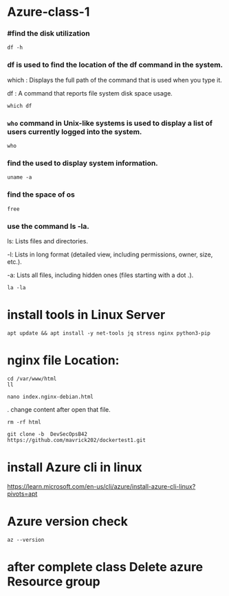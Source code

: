 # Azure-class-1

### #find the disk utilization
```
df -h 
```

###  df is used to find the location of the df command in the system.

which : Displays the full path of the command that is used when you type it.

df : A command that reports file system disk space usage.

```
which df 
```

### `who` command in Unix-like systems is used to display a list of users currently logged into the system.

```
who
```
### find the used to display system information.
```
uname -a
```

### find the space of os
```
free
```

### use the command ls -la.

 ls: Lists files and directories.

-l: Lists in long format (detailed view, including permissions, owner, size, etc.).

-a: Lists all files, including hidden ones (files starting with a dot .).

```
la -la 
```
# install tools in Linux Server
```
apt update && apt install -y net-tools jq stress nginx python3-pip
```

# nginx file Location:

```
cd /var/www/html
ll
```

```
nano index.nginx-debian.html
```
. change content after open that file.

```
rm -rf html
```


```
git clone -b  DevSecOpsB42 https://github.com/mavrick202/dockertest1.git
```
# install Azure cli in linux

https://learn.microsoft.com/en-us/cli/azure/install-azure-cli-linux?pivots=apt

# Azure version check
```
az --version
```


# after complete class Delete azure Resource group
